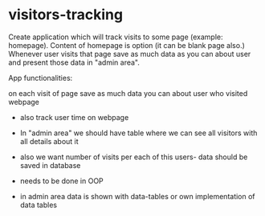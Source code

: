 # visitors-tracking

Create application which will track visits to some page (example: homepage). 
Content of homepage is option (it can be blank page also.) 
Whenever user visits that page save as much data as you can about user and present those data in "admin area".

App functionalities:

on each visit of page save as much data you can about user who visited webpage

- also track user time on webpage 

- In "admin area" we should have table where we can see all visitors with all details about it

- also we want number of visits per each of this users- data should be saved in database

- needs to be done in OOP

- in admin area data is shown with data-tables or own implementation of data tables
